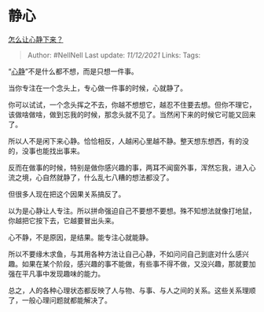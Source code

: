# 静心
[怎么让心静下来？](https://www.zhihu.com/question/59716002/answer/2264698092)

> Author: #NellNell 
Last update: *11/12/2021* 
Links:
Tags:  

“[心静](https://www.zhihu.com/search?q=%E5%BF%83%E9%9D%99&search_source=Entity&hybrid_search_source=Entity&hybrid_search_extra=%7B%22sourceType%22%3A%22answer%22%2C%22sourceId%22%3A2264698092%7D)”不是什么都不想，而是只想一件事。

当你专注在一个念头上，专心做一件事的时候，心就静了。

你可以试试，一个念头挥之不去，你越不想想它，越忍不住要去想。但你不理它，该做啥做啥，做到忘我的时候，那念头就不见了。当然闲下来的时候它可能又回来了。

所以人不是闲下来心静。恰恰相反，人越闲心里越不静。整天想东想西，有的没的，没事也能找出事来。

反而在做事的时候，特别是做你感兴趣的事，两耳不闻窗外事，浑然忘我，进入心流之境，心自然就静了，什么乱七八糟的想法都没了。

但很多人现在把这个因果关系搞反了。

以为是心静让人专注。所以拼命强迫自己不要想不要想。殊不知想法就像打地鼠，你越把它按下去，它越要冒出头来。

心不静，不是原因，是结果。能专注心就能静。

所以不要缘木求鱼，与其用各种方法让自己心静，不如问问自己到底对什么感兴趣。如果在某个阶段，感兴趣的事不能做，有些事不得不做，又没兴趣，那就要加强在平凡事中发现趣味的能力。

总之，人的各种心理状态都反映了人与物、与事、与人之间的关系。这些关系理顺了，一般心理问题就都能解决了。

  
  